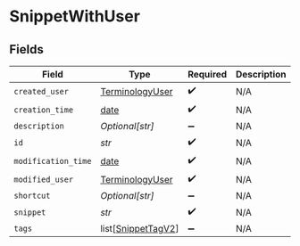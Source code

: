 # SnippetWithUser


## Fields

| Field                                                                | Type                                                                 | Required                                                             | Description                                                          |
| -------------------------------------------------------------------- | -------------------------------------------------------------------- | -------------------------------------------------------------------- | -------------------------------------------------------------------- |
| `created_user`                                                       | [TerminologyUser](../../models/shared/terminologyuser.md)            | :heavy_check_mark:                                                   | N/A                                                                  |
| `creation_time`                                                      | [date](https://docs.python.org/3/library/datetime.html#date-objects) | :heavy_check_mark:                                                   | N/A                                                                  |
| `description`                                                        | *Optional[str]*                                                      | :heavy_minus_sign:                                                   | N/A                                                                  |
| `id`                                                                 | *str*                                                                | :heavy_check_mark:                                                   | N/A                                                                  |
| `modification_time`                                                  | [date](https://docs.python.org/3/library/datetime.html#date-objects) | :heavy_check_mark:                                                   | N/A                                                                  |
| `modified_user`                                                      | [TerminologyUser](../../models/shared/terminologyuser.md)            | :heavy_check_mark:                                                   | N/A                                                                  |
| `shortcut`                                                           | *Optional[str]*                                                      | :heavy_minus_sign:                                                   | N/A                                                                  |
| `snippet`                                                            | *str*                                                                | :heavy_check_mark:                                                   | N/A                                                                  |
| `tags`                                                               | list[[SnippetTagV2](../../models/shared/snippettagv2.md)]            | :heavy_minus_sign:                                                   | N/A                                                                  |